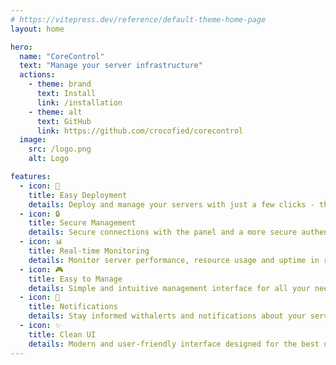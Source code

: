 ```yaml
---
# https://vitepress.dev/reference/default-theme-home-page
layout: home

hero:
  name: "CoreControl"
  text: "Manage your server infrastructure"
  actions:
    - theme: brand
      text: Install
      link: /installation
    - theme: alt
      text: GitHub
      link: https://github.com/crocofied/corecontrol
  image:
    src: /logo.png
    alt: Logo

features:
  - icon: 🚀
    title: Easy Deployment
    details: Deploy and manage your servers with just a few clicks - thanks to docker
  - icon: 🔒
    title: Secure Management
    details: Secure connections with the panel and a more secure authentication system
  - icon: 📊
    title: Real-time Monitoring
    details: Monitor server performance, resource usage and uptime in real-time
  - icon: 🎮
    title: Easy to Manage
    details: Simple and intuitive management interface for all your needs
  - icon: 🔔
    title: Notifications
    details: Stay informed withalerts and notifications about your servers & applications status
  - icon: ✨
    title: Clean UI
    details: Modern and user-friendly interface designed for the best user experience
---
```


<style>
:root {
  --vp-home-hero-image-background-image: linear-gradient(rgba(255,255,255,0.25), rgba(255,255,255,0.25));
  --vp-home-hero-image-filter: blur(100px);
}
</style>